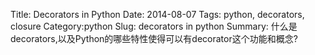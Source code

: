 Title: Decorators in Python 
Date: 2014-08-07
Tags: python, decorators, closure
Category:python
Slug: decorators in python 
Summary: 什么是decorators,以及Python的哪些特性使得可以有decorator这个功能和概念? 


